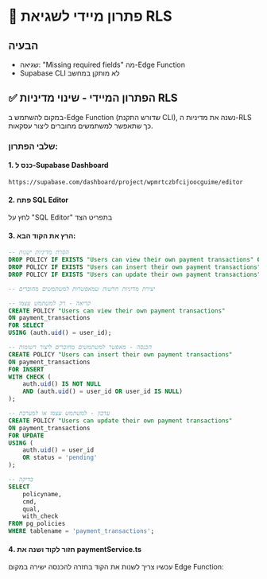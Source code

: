 # 🚀 פתרון מיידי לשגיאת RLS

## הבעיה
- שגיאה: "Missing required fields" מה-Edge Function
- Supabase CLI לא מותקן במחשב

## ✅ הפתרון המיידי - שינוי מדיניות RLS

במקום להשתמש ב-Edge Function (שדורש התקנת CLI), נשנה את מדיניות ה-RLS כך שתאפשר למשתמשים מחוברים ליצור עסקאות.

### שלבי הפתרון:

#### 1. כנס ל-Supabase Dashboard
```
https://supabase.com/dashboard/project/wpmrtczbfcijoocguime/editor
```

#### 2. פתח SQL Editor
לחץ על "SQL Editor" בתפריט הצד

#### 3. הרץ את הקוד הבא:

```sql
-- הסרת מדיניות ישנות
DROP POLICY IF EXISTS "Users can view their own payment transactions" ON payment_transactions;
DROP POLICY IF EXISTS "Users can insert their own payment transactions" ON payment_transactions;
DROP POLICY IF EXISTS "Users can update their own payment transactions" ON payment_transactions;

-- יצירת מדיניות חדשות שמאפשרות למשתמשים מחוברים

-- קריאה - רק למשתמש עצמו
CREATE POLICY "Users can view their own payment transactions" 
ON payment_transactions
FOR SELECT 
USING (auth.uid() = user_id);

-- הכנסה - מאפשר למשתמשים מחוברים ליצור רשומות
CREATE POLICY "Users can insert their own payment transactions" 
ON payment_transactions
FOR INSERT 
WITH CHECK (
    auth.uid() IS NOT NULL 
    AND (auth.uid() = user_id OR user_id IS NULL)
);

-- עדכון - למשתמש עצמו או למערכת
CREATE POLICY "Users can update their own payment transactions" 
ON payment_transactions
FOR UPDATE 
USING (
    auth.uid() = user_id 
    OR status = 'pending'
);

-- בדיקה
SELECT 
    policyname,
    cmd,
    qual,
    with_check
FROM pg_policies
WHERE tablename = 'payment_transactions';
```

#### 4. חזור לקוד ושנה את paymentService.ts

עכשיו צריך לשנות את הקוד בחזרה להכנסה ישירה במקום Edge Function:


